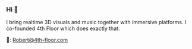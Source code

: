 ### Hi 👋

I bring realtime 3D visuals and music together with immersive platforms. I co-founded 4th Floor which does exactly that. 

📧: Robert@4th-floor.com
